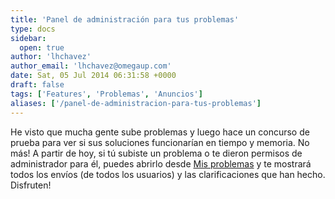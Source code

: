 ```yaml
---
title: 'Panel de administración para tus problemas'
type: docs
sidebar:
  open: true
author: 'lhchavez'
author_email: 'lhchavez@omegaup.com'
date: Sat, 05 Jul 2014 06:31:58 +0000
draft: false
tags: ['Features', 'Problemas', 'Anuncios']
aliases: ['/panel-de-administracion-para-tus-problemas']
---
```


He visto que mucha gente sube problemas y luego hace un concurso de prueba para ver si sus soluciones funcionarían en tiempo y memoria. No más! A partir de hoy, si tú subiste un problema o te dieron permisos de administrador para él, puedes abrirlo desde [Mis problemas](https://omegaup.com/problem/mine/) y te mostrará todos los envíos (de todos los usuarios) y las clarificaciones que han hecho. Disfruten!